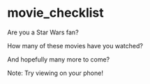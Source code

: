 # movie_checklist


Are you a Star Wars fan?

How many of these movies have you watched? 

And hopefully many more to come?


Note: Try viewing on your phone! 
